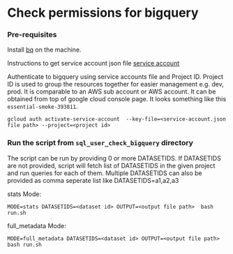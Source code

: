 # Check permissions for bigquery
### Pre-requisites

Install [bq](https://cloud.google.com/sdk/docs/install-sdk) on the machine.

Instructions to get service account json file [service account](https://docs.google.com/document/d/158OOKwQxv8bxotKwkuy5FLZ3or-0obYMwj0FKXUyrTw/edit#heading=h.hiriaxi7wof2)

Authenticate to bigquery using service accounts file and Project ID. Project ID is used to group the resources together 
for easier management e.g. dev, prod. It is comparable to an AWS sub account or AWS account. It can be obtained from 
top of google cloud console page. It looks something like this `essential-smoke-393811`.


``
gcloud auth activate-service-account  --key-file=<service-account.json file path> --project=<project id>
``

### Run the script from `sql_user_check_bigquery` directory

The script can be run by providing 0 or more DATASETIDS. If DATASETIDS are not provided, script
will fetch list of DATASETIDS in the given project and run queries for each of them. Multiple DATASETIDS
can also be provided as comma seperate list like DATASETIDS=a1,a2,a3

stats Mode:
```shell
MODE=stats DATASETIDS=<dataset id> OUTPUT=<output file path>  bash run.sh
```

full_metadata Mode:
```shell
MODE=full_metadata DATASETIDS=<dataset id> OUTPUT=<output file path>  bash run.sh
```
